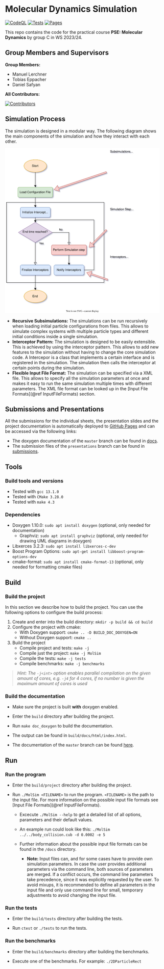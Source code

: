 # Molecular Dynamics Simulation

[![CodeQL](https://github.com/ManuelLerchner/MolSim-WS23-24/actions/workflows/codeql.yml/badge.svg)](https://github.com/ManuelLerchner/MolSim-WS23-24/actions/workflows/codeql.yml)
[![Tests](https://github.com/ManuelLerchner/MolSim-WS23-24/actions/workflows/tests.yml/badge.svg)](https://github.com/ManuelLerchner/MolSim-WS23-24/actions/workflows/tests.yml)
[![Pages](https://github.com/ManuelLerchner/MolSim-WS23-24/actions/workflows/deploy-pages.yml/badge.svg)](https://github.com/ManuelLerchner/MolSim-WS23-24/actions/workflows/deploy-pages.yml)

This repo contains the code for the practical course **PSE: Molecular Dynamics** by group C in WS 2023/24.

## Group Members and Supervisors

**Group Members:**

- Manuel Lerchner
- Tobias Eppacher
- Daniel Safyan

**All Contributors:**

<!-- markdownlint-disable MD033 -->
<a href="https://github.com/ManuelLerchner/MolSim-WS23-24/graphs/contributors">
  <img src="https://contrib.rocks/image?repo=ManuelLerchner/MolSim-WS23-24" alt="Contributors"/>
</a>

## Simulation Process

The simulation is designed in a modular way. The following diagram shows the main components of the simulation and how they interact with each other.

![Simulation Overview](./docs/images/simulation_overview.svg)

- **Recursive Subsimulations:** The simulations can be run recursively when loading initial particle configurations from files. This allows to simulate complex systems with multiple particle types and different initial conditions inside a single simulation.
- **Interceptor Pattern:** The simulation is designed to be easily extensible. This is achieved by using the interceptor pattern. This allows to add new features to the simulation without having to change the core simulation code. A Intercepor is a class that implements a certain interface and is registered in the simulation. The simulation then calls the interceptor at certain points during the simulation.
- **Flexible Input File Format:** The simulation can be specified via a XML file. This allows to specify all the simulation parameters at once and makes it easy to run the same simulation multiple times with different parameters. The XML file format can be looked up in the [Input File Formats](@ref InputFileFormats) section.

## Submissions and Presentations

All the submissions for the individual sheets, the presentation slides and the project documentation is automatically deployed to [GitHub Pages](https://manuellerchner.github.io/MolSim-WS23-24) and can be accessed via the following links:

- The doxygen documentation of the `master` branch can be found in [docs](https://manuellerchner.github.io/MolSim-WS23-24/docs/).
- The submission files of the `presentations` branch can be found in [submissions](https://manuellerchner.github.io/MolSim-WS23-24/submissions/).

## Tools

### Build tools and versions

- Tested with `gcc 13.1.0`
- Tested with `CMake 3.28.0`
- Tested with `make 4.3`

### Dependencies

- Doxygen 1.10.0: `sudo apt install doxygen` (optional, only needed for documentation)
  - Graphviz: `sudo apt install graphviz` (optional, only needed for drawing UML diagrams in doxygen)
- Libxerces 3.2.3: `sudo apt install libxerces-c-dev`
- Boost Program Options: `sudo apt-get install libboost-program-options-dev`
- cmake-format: `sudo apt install cmake-format-13` (optional, only needed for formatting cmake files)

## Build

### Build the project

In this section we describe how to build the project. You can use the following options to configure the build process:

1. Create and enter into the build directory: `mkdir -p build && cd build`
2. Configure the project with cmake:
   - With Doxygen support: `cmake .. -D BUILD_DOC_DOXYGEN=ON`
   - Without Doxygen support: `cmake ..`
3. Build the project
   - Compile project and tests: `make -j`
   - Compile just the project: `make -j MolSim`
   - Compile the tests: `make -j tests`
   - Compile benchmarks: `make -j benchmarks`

>*Hint: The `-j<int>` option enables parallel compilation on the given amount of cores, e.g. `-j4` for 4 cores, if no number is given the maximum amount of cores is used*

### Build the documentation

- Make sure the project is built **with** doxygen enabled.

- Enter the `build` directory after building the project.

- Run `make doc_doxygen` to build the documentation.

- The output can be found in `build/docs/html/index.html`.

- The documentation of the `master` branch can be found [here](https://manuellerchner.github.io/MolSim-WS23-24/docs/).

## Run

### Run the program

- Enter the `build/project` directory after building the project.

- Run `./MolSim <FILENAME>` to run the program. `<FILENAME>` is the path to the input file. For more information on the possible input file formats see [Input File Formats](@ref InputFileFormats).

  - Excecute `./MolSim --help` to get a detailed list of all options, parameters and their default values.

  - An example run could look like this: `./MolSim ../../body_collision.cub -d 0.0002 -e 5`
  
  - Further information about the possible input file formats can be found in the `/docs` directory.
  
    - **Note:** Input files can, and for some cases have to provide own simulation parameters. In case the user provides additional parameters via the command line, both sources of parameters are merged. If a conflict occurs, the command line parameters take precedence, since it was explicitly requested by the user. To avoid mixups, it is recommended to define all parameters in the input file and only use command line for small, temporary adjustments to avoid changing the input file.

### Run the tests

- Enter the `build/tests` directory after building the tests.

- Run `ctest` or `./tests` to run the tests.

### Run the benchmarks

- Enter the `build/benchmarks` directory after building the benchmarks.

- Execute one of the benchmarks. For example: `./2DParticleRect`
